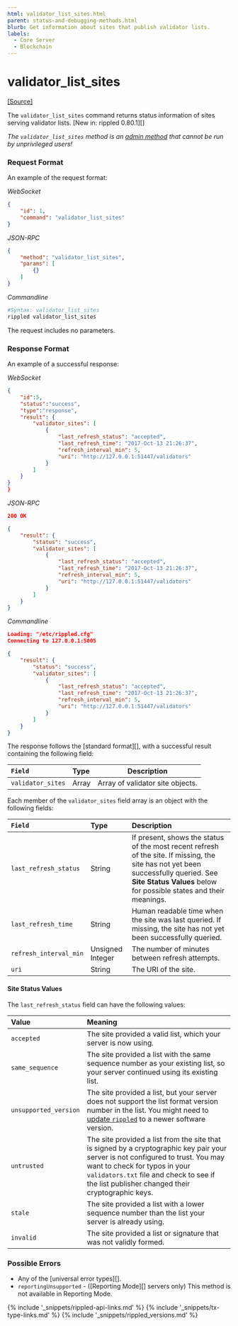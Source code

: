```yaml
---
html: validator_list_sites.html
parent: status-and-debugging-methods.html
blurb: Get information about sites that publish validator lists.
labels:
  - Core Server
  - Blockchain
---
```


# validator_list_sites
[[Source]](https://github.com/ripple/rippled/blob/master/src/ripple/rpc/handlers/ValidatorListSites.cpp "Source")

The `validator_list_sites` command returns status information of sites serving validator lists. \[New in: rippled 0.80.1\]\[\]

*The `validator_list_sites` method is an [admin method](admin-api-methods.html) that cannot be run by unprivileged users!*

### Request Format
An example of the request format:

<!-- MULTICODE_BLOCK_START -->

*WebSocket*

```json
{
    "id": 1,
    "command": "validator_list_sites"
}
```

*JSON-RPC*

```json
{
    "method": "validator_list_sites",
    "params": [
        {}
    ]
}
```

*Commandline*

```sh
#Syntax: validator_list_sites
rippled validator_list_sites
```

<!-- MULTICODE_BLOCK_END -->

The request includes no parameters.

### Response Format

An example of a successful response:

<!-- MULTICODE_BLOCK_START -->

*WebSocket*

```json
{
    "id":5,
    "status":"success",
    "type":"response",
    "result": {
        "validator_sites": [
            {
                "last_refresh_status": "accepted",
                "last_refresh_time": "2017-Oct-13 21:26:37",
                "refresh_interval_min": 5,
                "uri": "http://127.0.0.1:51447/validators"
            }
        ]
    }
}
}
```

*JSON-RPC*

```json
200 OK

{
    "result": {
        "status": "success",
        "validator_sites": [
            {
                "last_refresh_status": "accepted",
                "last_refresh_time": "2017-Oct-13 21:26:37",
                "refresh_interval_min": 5,
                "uri": "http://127.0.0.1:51447/validators"
            }
        ]
    }
}
```

*Commandline*

```json
Loading: "/etc/rippled.cfg"
Connecting to 127.0.0.1:5005

{
    "result": {
        "status": "success",
        "validator_sites": [
            {
                "last_refresh_status": "accepted",
                "last_refresh_time": "2017-Oct-13 21:26:37",
                "refresh_interval_min": 5,
                "uri": "http://127.0.0.1:51447/validators"
            }
        ]
    }
}
```

<!-- MULTICODE_BLOCK_END -->

The response follows the \[standard format\]\[\], with a successful result containing the following field:

| `Field`           | Type  | Description                      |
|:----------------- |:----- | -------------------------------- |
| `validator_sites` | Array | Array of validator site objects. |

Each member of the `validator_sites` field array is an object with the following fields:

| `Field`                | Type             | Description                                                                                                                                                                                               |
|:---------------------- |:---------------- |:--------------------------------------------------------------------------------------------------------------------------------------------------------------------------------------------------------- |
| `last_refresh_status`  | String           | If present, shows the status of the most recent refresh of the site. If missing, the site has not yet been successfully queried. See **Site Status Values** below for possible states and their meanings. |
| `last_refresh_time`    | String           | Human readable time when the site was last queried. If missing, the site has not yet been successfully queried.                                                                                           |
| `refresh_interval_min` | Unsigned Integer | The number of minutes between refresh attempts.                                                                                                                                                           |
| `uri`                  | String           | The URI of the site.                                                                                                                                                                                      |

#### Site Status Values

The `last_refresh_status` field can have the following values:

| Value                 | Meaning                                                                                                                                                                                                                                                          |
|:--------------------- |:---------------------------------------------------------------------------------------------------------------------------------------------------------------------------------------------------------------------------------------------------------------- |
| `accepted`            | The site provided a valid list, which your server is now using.                                                                                                                                                                                                  |
| `same_sequence`       | The site provided a list with the same sequence number as your existing list, so your server continued using its existing list.                                                                                                                                  |
| `unsupported_version` | The site provided a list, but your server does not support the list format version number in the list. You might need to [update `rippled`](install-rippled.html) to a newer software version.                                                                   |
| `untrusted`           | The site provided a list from the site that is signed by a cryptographic key pair your server is not configured to trust. You may want to check for typos in your `validators.txt` file and check to see if the list publisher changed their cryptographic keys. |
| `stale`               | The site provided a list with a lower sequence number than the list your server is already using.                                                                                                                                                                |
| `invalid`             | The site provided a list or signature that was not validly formed.                                                                                                                                                                                               |

### Possible Errors

- Any of the \[universal error types\]\[\].
- `reportingUnsupported` - (\[Reporting Mode\]\[\] servers only) This method is not available in Reporting Mode.

<!--{# common link defs #}-->
{% include '_snippets/rippled-api-links.md' %}
{% include '_snippets/tx-type-links.md' %}
{% include '_snippets/rippled_versions.md' %}
